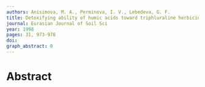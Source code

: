 ```yaml
---
authors: Anisimova, M. A., Perminova, I. V., Lebedeva, G. F.
title: Detoxifying ability of humic acids toward triphluraline herbicide
journal: Eurasian Journal of Soil Sci
year: 1998
pages: 31, 973-978
doi: 
graph_abstract: 0
---
```


# Abstract 

 